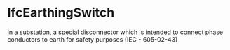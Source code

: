 IfcEarthingSwitch
=================
In a substation, a special disconnector which is intended to connect phase
conductors to earth for safety purposes (IEC - 605-02-43)


